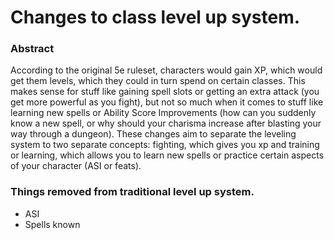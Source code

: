 # Changes to class level up system.
### Abstract
According to the original 5e ruleset, characters would gain XP, which would get them levels, which they could in turn spend on certain classes.
This makes sense for stuff like gaining spell slots or getting an extra attack (you get more powerful as you fight), but not so much when it comes to stuff like learning new spells or Ability Score Improvements (how can you suddenly know a new spell, or why should your charisma increase after blasting your way through a dungeon).
These changes aim to separate the leveling system to two separate concepts: fighting, which gives you xp and training or learning, which allows you to learn new spells or practice certain aspects of your character (ASI or feats).
### Things removed from traditional level up system.
* ASI
* Spells known

